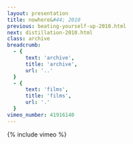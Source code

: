 ```yaml
---
layout: presentation
title: nowhere&#44; 2010
previous: beating-yourself-up-2010.html
next: distillation-2010.html
class: archive
breadcrumb:
  - {
      text: 'archive',
      title: 'archive',
      url: '..'
  }
  - {
      text: 'films',
      title: 'films',
      url: '.'
  }
vimeo_number: 41916140
---
```


{% include vimeo %}

